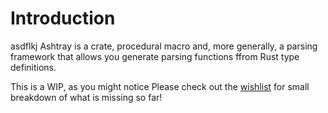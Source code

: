 # Introduction
asdflkj
Ashtray is a crate, procedural macro and, more generally, a parsing framework that allows you generate parsing functions ffrom Rust type definitions.

This is a WIP, as you might notice
Please check out the [wishlist](./wishlist.md) for small breakdown of what is missing so far!

